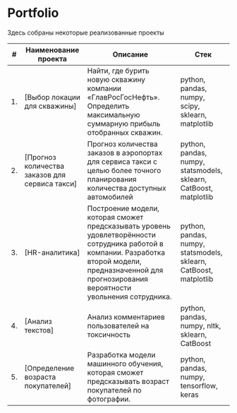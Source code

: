 # Portfolio

Здесь собраны некоторые реализованные проекты

| #    | Наименование проекта                | Описание                                                     | Стек                                                         |
| ---- | ------------------------------------------------------------ | ------------------------------------------------------------ | ------------------------------------------------------------ |
| 1.   | [Выбор локации для скважины] | Найти, где бурить новую скважину компании «ГлавРосГосНефть». Определить максимальную суммарную прибыль отобранных скважин. | python, pandas, numpy, scipy, sklearn, matplotlib       |
| 2.   | [Прогноз количества заказов для сервиса такси] | Прогноз количества заказов в аэропортах <br/>для сервиса такси с целью более точного планирования количества доступных <br/>автомобилей | python, pandas, numpy, statsmodels, sklearn, CatBoost, matplotlib |
| 3.   | [HR-аналитика] | Построение модели, которая сможет предсказывать уровень удовлетворённости сотрудника работой в компании. Разработка второй модели, предназначенной для прогнозирования вероятности увольнения сотрудника. | python, pandas, numpy, statsmodels, sklearn, CatBoost, matplotlib |
| 4.   | [Анализ текстов] | Анализ комментариев пользователей на токсичность | python, pandas, numpy, nltk, sklearn, CatBoost |
| 5.   | [Определение возраста покупателей] | Разработка модели машинного обучения, которая сможет предсказывать возраст покупателей по фотографии. | python, pandas, numpy, tensorflow, keras |
